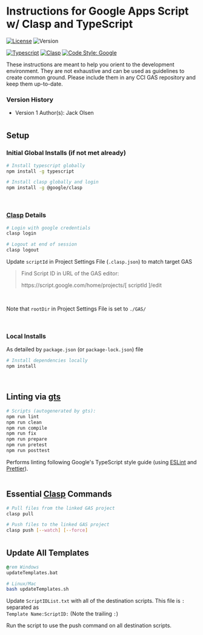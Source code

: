 # Instructions for Google Apps Script w/ Clasp and TypeScript

[![License](https://img.shields.io/badge/License-ISC-darkblue)](https://opensource.org/licenses/ISC)
![Version](https://img.shields.io/badge/Version-1.0.0-purple.svg)


[![Typescript](https://img.shields.io/badge/</>-typescript-4285f4)](https://www.typescriptlang.org/)
[![Clasp](https://img.shields.io/badge/built%20with-clasp-4285f4.svg)](https://github.com/google/clasp)
[![Code Style: Google](https://img.shields.io/badge/code%20style-google-blueviolet.svg)](https://github.com/google/gts)


These instructions are meant to help you orient to the development environment.
They are not exhaustive and can be used as guidelines to create common ground.
Please include them in any CCI GAS repository and keep them up-to-date.

### Version History
- Version 1 Author(s): Jack Olsen

#
## Setup

### Initial Global Installs (if not met already)
```sh
# Install typescript globally
npm install -g typescript

# Install clasp globally and login
npm install -g @google/clasp
```
<br>

### [Clasp](https://github.com/google/clasp) Details
```sh
# Login with google credentials
clasp login

# Logout at end of session
clasp logout
```

Update `scriptId` in Project Settings File (`.clasp.json`) to match target GAS

> Find Script ID in URL of the GAS editor:  
> <div>https://script.google.com/home/projects/[ scriptId ]/edit</div>
<br>

Note that `rootDir` in Project Settings File is set to `./GAS/`

<br>

### Local Installs
As detailed by `package.json` (or `package-lock.json`) file
```sh
# Install dependencies locally
npm install
```
<br>



## Linting via [gts](https://github.com/google/gts)
```sh
# Scripts (autogenerated by gts):
npm run lint
npm run clean
npm run compile
npm run fix
npm run prepare
npm run pretest
npm run posttest
```
Performs linting following Google's TypeScript style guide (using [ESLint](https://eslint.org/) and [Prettier](https://prettier.io/)).  
<br>

## Essential [Clasp](https://github.com/google/clasp) Commands
```sh
# Pull files from the linked GAS project
clasp pull

# Push files to the linked GAS project
clasp push [--watch] [--force]
```

# 
## Update All Templates
```cmd
@rem Windows
updateTemplates.bat
```
```bash
# Linux/Mac
bash updateTemplates.sh
```
Update `ScriptIDList.txt` with all of the destination scripts.
This file is `:` separated as  
```Template Name:ScriptID:``` (Note the trailing `:`)

Run the script to use the push command on all destination scripts.
